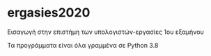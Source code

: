 # ergasies2020
Εισαγωγή στην επιστήμη των υπολογιστών-εργασίες 1ου εξαμήνου

Τα προγράμματα είναι όλα γραμμένα σε Python 3.8
